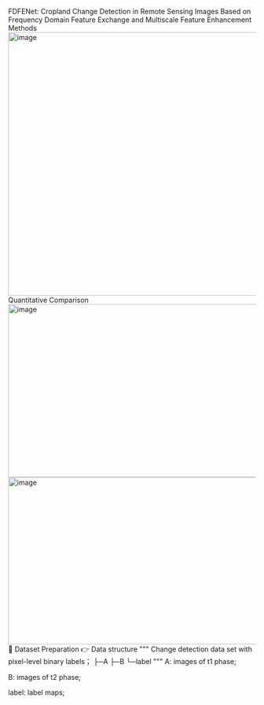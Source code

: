 FDFENet: Cropland Change Detection in Remote Sensing Images
Based on Frequency Domain Feature Exchange and Multiscale
Feature Enhancement
Methods
<img width="885" height="536" alt="image" src="https://github.com/user-attachments/assets/e6c92f9e-351a-4878-9f89-9106499b316b" />
Quantitative Comparison
<img width="865" height="352" alt="image" src="https://github.com/user-attachments/assets/5de11478-317b-4b1b-a563-0551edacb943" />
<img width="884" height="340" alt="image" src="https://github.com/user-attachments/assets/7120b221-a3fb-493a-905a-b0e44e835acd" />
💬 Dataset Preparation
👉 Data structure
"""
Change detection data set with pixel-level binary labels；
├─A
├─B
└─label
"""
A: images of t1 phase;

B: images of t2 phase;

label: label maps;
